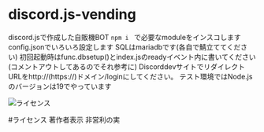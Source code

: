 # discord.js-vending
 discord.jsで作成した自販機BOT
`npm i `
で必要なmoduleをインスコします
config.jsonでいろいろ設定します
SQLはmariadbです(各自で鯖立ててください)
初回起動時はfunc.dbsetup()とindex.jsのreadyイベント内に書いてください(コメントアウトしてあるのでそれ参考に)
DiscorddevサイトでリダイレクトURLをhttp://(https://)ドメイン/loginにしてください。
テスト環境ではNode.jsのバージョンは19でやっています

![ライセンス](https://upload.wikimedia.org/wikipedia/commons/thumb/1/12/Cc-by-nc-sa_icon.svg/1280px-Cc-by-nc-sa_icon.svg.png "コモンズライセンス")

#ライセンス
著作者表示
非営利の実